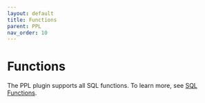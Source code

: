 ```yaml
---
layout: default
title: Functions
parent: PPL
nav_order: 10
---
```


# Functions

The PPL plugin supports all SQL functions. To learn more, see [SQL Functions](../../sql/functions/).
